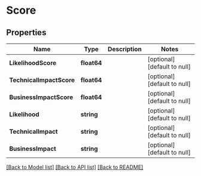# Score

## Properties
Name | Type | Description | Notes
------------ | ------------- | ------------- | -------------
**LikelihoodScore** | **float64** |  | [optional] [default to null]
**TechnicalImpactScore** | **float64** |  | [optional] [default to null]
**BusinessImpactScore** | **float64** |  | [optional] [default to null]
**Likelihood** | **string** |  | [optional] [default to null]
**TechnicalImpact** | **string** |  | [optional] [default to null]
**BusinessImpact** | **string** |  | [optional] [default to null]

[[Back to Model list]](../README.md#documentation-for-models) [[Back to API list]](../README.md#documentation-for-api-endpoints) [[Back to README]](../README.md)


